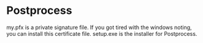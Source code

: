 # Postprocess
my.pfx is a private signature file. If you got tired with the windows noting, you can install this certificate file.
setup.exe is the installer for Postprocess.
